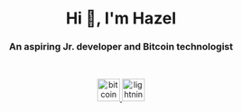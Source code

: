<h1 align="center">Hi 👋, I'm Hazel</h1>
<h3 align="center">An aspiring Jr. developer and Bitcoin technologist</h3>

<br>  

<p align="center">
  <a href="https://www.bitcoin.org" target="_blank" rel="noreferrer"> <img src="https://upload.wikimedia.org/wikipedia/commons/4/46/Bitcoin.svg" alt="bitcoin" width="40" height="40"/> </a>
  <a href="https://www.lightning.network" target="_blank" rel="noreferrer"> <img src="https://upload.wikimedia.org/wikipedia/commons/5/5a/Lightning_Network.svg" alt="lightning" width="40" height="40"/> </a>
</p>